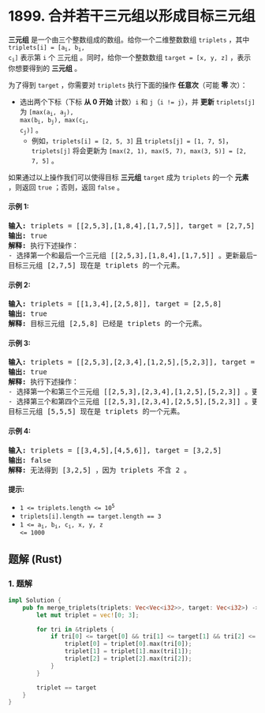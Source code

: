 # 1899. 合并若干三元组以形成目标三元组
**三元组** 是一个由三个整数组成的数组。给你一个二维整数数组 `triplets` ，其中 <code>triplets[i] = [a<sub>i</sub>, b<sub>i</sub>, c<sub>i</sub>]</code> 表示第 `i` 个 三元组 。同时，给你一个整数数组 `target = [x, y, z]` ，表示你想要得到的 **三元组** 。

为了得到 `target` ，你需要对 `triplets` 执行下面的操作 **任意次**（可能 **零** 次）：

* 选出两个下标（下标 **从 0 开始** 计数）`i` 和 `j`（`i != j`），并 **更新** `triplets[j]` 为 <code>[max(a<sub>i</sub>, a<sub>j</sub>), max(b<sub>i</sub>, b<sub>j</sub>), max(c<sub>i</sub>, c<sub>j</sub>)]</code> 。
  * 例如，`triplets[i] = [2, 5, 3]` 且 `triplets[j] = [1, 7, 5]`，`triplets[j]` 将会更新为 `[max(2, 1), max(5, 7), max(3, 5)] = [2, 7, 5]` 。

如果通过以上操作我们可以使得目标 **三元组** `target` 成为 `triplets` 的一个 **元素** ，则返回 `true` ；否则，返回 `false` 。

#### 示例 1:
<pre>
<strong>输入:</strong> triplets = [[2,5,3],[1,8,4],[1,7,5]], target = [2,7,5]
<strong>输出:</strong> true
<strong>解释:</strong> 执行下述操作：
- 选择第一个和最后一个三元组 [[2,5,3],[1,8,4],[1,7,5]] 。更新最后一个三元组为 [max(2,1), max(5,7), max(3,5)] = [2,7,5] 。triplets = [[2,5,3],[1,8,4],[2,7,5]]
目标三元组 [2,7,5] 现在是 triplets 的一个元素。
</pre>

#### 示例 2:
<pre>
<strong>输入:</strong> triplets = [[1,3,4],[2,5,8]], target = [2,5,8]
<strong>输出:</strong> true
<strong>解释:</strong> 目标三元组 [2,5,8] 已经是 triplets 的一个元素。
</pre>

#### 示例 3:
<pre>
<strong>输入:</strong> triplets = [[2,5,3],[2,3,4],[1,2,5],[5,2,3]], target = [5,5,5]
<strong>输出:</strong> true
<strong>解释:</strong> 执行下述操作：
- 选择第一个和第三个三元组 [[2,5,3],[2,3,4],[1,2,5],[5,2,3]] 。更新第三个三元组为 [max(2,1), max(5,2), max(3,5)] = [2,5,5] 。triplets = [[2,5,3],[2,3,4],[2,5,5],[5,2,3]] 。
- 选择第三个和第四个三元组 [[2,5,3],[2,3,4],[2,5,5],[5,2,3]] 。更新第四个三元组为 [max(2,5), max(5,2), max(5,3)] = [5,5,5] 。triplets = [[2,5,3],[2,3,4],[2,5,5],[5,5,5]] 。
目标三元组 [5,5,5] 现在是 triplets 的一个元素。
</pre>

#### 示例 4:
<pre>
<strong>输入:</strong> triplets = [[3,4,5],[4,5,6]], target = [3,2,5]
<strong>输出:</strong> false
<strong>解释:</strong> 无法得到 [3,2,5] ，因为 triplets 不含 2 。
</pre>

#### 提示:
* <code>1 <= triplets.length <= 10<sup>5</sup></code>
* `triplets[i].length == target.length == 3`
* <code>1 <= a<sub>i</sub>, b<sub>i</sub>, c<sub>i</sub>, x, y, z <= 1000</code>

## 题解 (Rust)

### 1. 题解
```Rust
impl Solution {
    pub fn merge_triplets(triplets: Vec<Vec<i32>>, target: Vec<i32>) -> bool {
        let mut triplet = vec![0; 3];

        for tri in &triplets {
            if tri[0] <= target[0] && tri[1] <= target[1] && tri[2] <= target[2] {
                triplet[0] = triplet[0].max(tri[0]);
                triplet[1] = triplet[1].max(tri[1]);
                triplet[2] = triplet[2].max(tri[2]);
            }
        }

        triplet == target
    }
}
```
